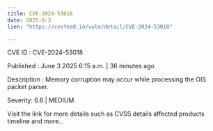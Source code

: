 ```yaml
---
title: CVE-2024-53018
date: 2025-6-3
lien: "https://cvefeed.io/vuln/detail/CVE-2024-53018"

---
```


CVE ID : CVE-2024-53018

Published :  June 3
2025
6:15 a.m. | 36 minutes ago

Description : Memory corruption may occur while processing the OIS packet parser.

Severity: 6.6 | MEDIUM

Visit the link for more details
such as CVSS details
affected products
timeline
and more...
